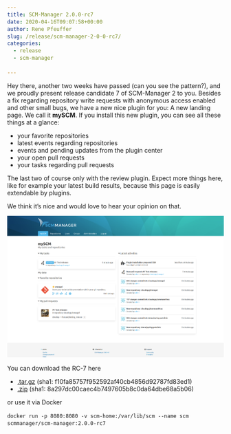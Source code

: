 ```yaml
---
title: SCM-Manager 2.0.0-rc7
date: 2020-04-16T09:07:58+00:00
author: Rene Pfeuffer
slug: /release/scm-manager-2-0-0-rc7/
categories:
  - release
  - scm-manager

---
```

Hey there, another two weeks have passed (can you see the pattern?), and we proudly present release candidate 7 of SCM-Manager 2 to you. Besides a fix regarding repository write requests with anonymous access enabled and other small bugs, we have a new nice plugin for you: A new landing page. We call it **mySCM**. If you install this new plugin, you can see all these things at a glance:

* your favorite repositories
* latest events regarding repositories
* events and pending updates from the plugin center
* your open pull requests
* your tasks regarding pull requests

The last two of course only with the review plugin. Expect more things here, like for example your latest build results, because this page is easily extendable by plugins.

We think it’s nice and would love to hear your opinion on that.

![mySCM landing page](assets/mySCM.png)

You can download the RC-7 here

* [.tar.gz](https://maven.scm-manager.org/nexus/service/local/repositories/releases/content/sonia/scm/scm-server/2.0.0-rc7/scm-server-2.0.0-rc7-app.tar.gz) (sha1: f10fa85757f952592af40cb4856d92787fd83ed1)
* [.zip](https://maven.scm-manager.org/nexus/service/local/repositories/releases/content/sonia/scm/scm-server/2.0.0-rc7/scm-server-2.0.0-rc7-app.zip) (sha1: 8a297dc00caec4b7497605b8c0da64dbe68a5b06)

or use it via Docker

`docker run -p 8080:8080 -v scm-home:/var/lib/scm --name scm scmmanager/scm-manager:2.0.0-rc7`
